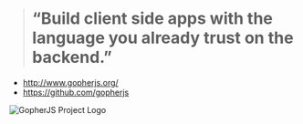 > # “Build client side apps with the language you already trust on the backend.”


- http://www.gopherjs.org/
- https://github.com/gopherjs

![GopherJS Project Logo](/slides/logo2.png)
